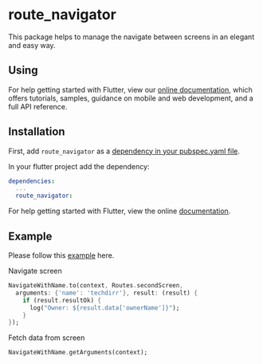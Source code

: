 # route_navigator

This package helps to manage the navigate between screens in an elegant and easy way.

## Using

For help getting started with Flutter, view our
[online documentation](https://pub.dev/documentation/route_navigator/latest), which offers tutorials,
samples, guidance on mobile and web development, and a full API reference.

## Installation

First, add `route_navigator` as a [dependency in your pubspec.yaml file](https://flutter.dev/docs/development/platform-integration/platform-channels).

In your flutter project add the dependency:

```yml
dependencies:
  ...
  route_navigator:
```

For help getting started with Flutter, view the online
[documentation](https://flutter.io/).

## Example

Please follow this [example](https://github.com/techdirrdev/route_navigator/tree/master/example) here.

Navigate screen
```dart
NavigateWithName.to(context, Routes.secondScreen,
  arguments: {'name': 'techdirr'}, result: (result) {
    if (result.resultOk) {
      log("Owner: ${result.data['ownerName']}");
    }
});
```

Fetch data from screen
```dart
NavigateWithName.getArguments(context);
```

